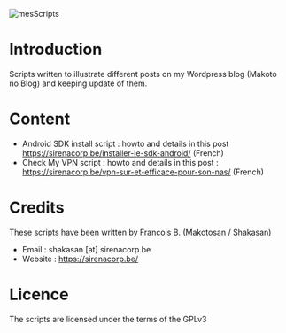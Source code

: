 
![mesScripts](https://sirenacorp.be/wp-content/uploads/2016/01/logo-1.png)

Introduction
============

Scripts written to illustrate different posts on my Wordpress blog (Makoto no Blog) and keeping update of them.

Content
=======

* Android SDK install script : howto and details in this post https://sirenacorp.be/installer-le-sdk-android/ (French)
* Check My VPN script : howto and details in this post : https://sirenacorp.be/vpn-sur-et-efficace-pour-son-nas/ (French)

Credits
=======

These scripts have been written by Francois B. (Makotosan / Shakasan)
* Email : shakasan [at] sirenacorp.be
* Website : https://sirenacorp.be/

Licence
=======

The scripts are licensed under the terms of the GPLv3
